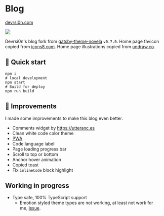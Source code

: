 # Blog

[devrsi0n.com](https://devrsion.com)

[![](https://data.jsdelivr.com/v1/package/gh/devrsi0n/devrsi0n.github.io/badge)](https://www.jsdelivr.com/package/gh/devrsi0n/devrsi0n.github.io)

Devrsi0n's blog fork from [gatsby-theme-novela](https://github.com/narative/gatsby-theme-novela/tree/75f241249ddb56bca503e8bf1db13043e22931cc) `v0.7.0`. Home page favicon copied from [icons8.com](https://icons8.com/icons/set/macbook-idea). Home page illustrations copied from [undraw.co](https://undraw.co/illustrations).

## 💪 Quick start

```shell
npm i
# local development
npm start
# Build for deploy
npm run build
```

## 🚀 Improvements

I made some improvements to make this blog even better.

- Comments widget by <https://utteranc.es>
- Clean white code color theme
- [PWA](https://developer.mozilla.org/zh-CN/docs/Web/Progressive_web_apps)
- Code language label
- Page loading progress bar
- Scroll to top or bottom
- Anchor hover animation
- Copied toast
- Fix `inlineCode` block highlight

## Working in progress

- Type safe, 100% TypeScript support
  - Emotion styled theme types are not working, at least not work for me, [issue](https://github.com/emotion-js/emotion/issues/1320#issuecomment-523123548).
